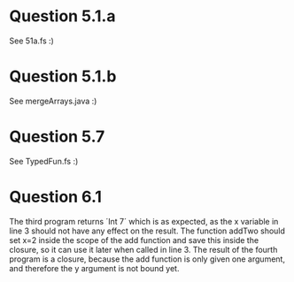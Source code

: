 # Question 5.1.a 
See 51a.fs :)

# Question 5.1.b 
See mergeArrays.java :)

# Question 5.7
See TypedFun.fs :) 

# Question 6.1
The third program returns ´Int 7´ which is as expected, as the x variable in line 3 should not have any effect on the result. The function addTwo should set x=2 inside the scope of the add function and save this inside the closure, so it can use it later when called in line 3.
The result of the fourth program is a closure, because the add function is only given one argument, and therefore the y argument is not bound yet. 

